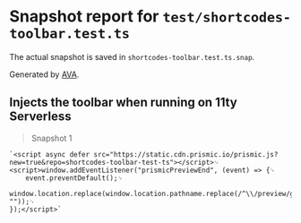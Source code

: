 # Snapshot report for `test/shortcodes-toolbar.test.ts`

The actual snapshot is saved in `shortcodes-toolbar.test.ts.snap`.

Generated by [AVA](https://avajs.dev).

## Injects the toolbar when running on 11ty Serverless

> Snapshot 1

    `<script async defer src="https://static.cdn.prismic.io/prismic.js?new=true&repo=shortcodes-toolbar-test-ts"></script>␊
    <script>window.addEventListener("prismicPreviewEnd", (event) => {␊
    	event.preventDefault();␊
    	window.location.replace(window.location.pathname.replace(/^\\/preview/g, ""));␊
    });</script>`
